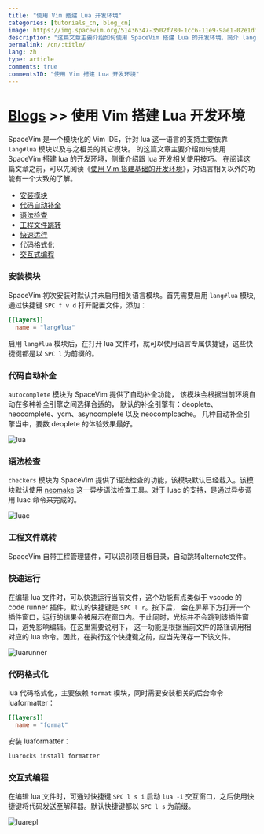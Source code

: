 ```yaml
---
title: "使用 Vim 搭建 Lua 开发环境"
categories: [tutorials_cn, blog_cn]
image: https://img.spacevim.org/51436347-3502f780-1cc6-11e9-9ae1-02e1dfa1e165.png
description: "这篇文章主要介绍如何使用 SpaceVim 搭建 Lua 的开发环境，简介 lang#lua 模块所支持的功能特性以及使用技巧"
permalink: /cn/:title/
lang: zh
type: article
comments: true
commentsID: "使用 Vim 搭建 Lua 开发环境"
---
```


# [Blogs](../blog/) >> 使用 Vim 搭建 Lua 开发环境

SpaceVim 是一个模块化的 Vim IDE，针对 lua 这一语言的支持主要依靠 `lang#lua` 模块以及与之相关的其它模块。
的这篇文章主要介绍如何使用 SpaceVim 搭建 lua 的开发环境，侧重介绍跟 lua 开发相关使用技巧。
在阅读这篇文章之前，可以先阅读《[使用 Vim 搭建基础的开发环境](../use-vim-as-ide/)》，对语言相关以外的功能有一个大致的了解。

<!-- vim-markdown-toc GFM -->

- [安装模块](#安装模块)
- [代码自动补全](#代码自动补全)
- [语法检查](#语法检查)
- [工程文件跳转](#工程文件跳转)
- [快速运行](#快速运行)
- [代码格式化](#代码格式化)
- [交互式编程](#交互式编程)

<!-- vim-markdown-toc -->

### 安装模块

SpaceVim 初次安装时默认并未启用相关语言模块。首先需要启用
`lang#lua` 模块, 通过快捷键 `SPC f v d` 打开配置文件，添加：

```toml
[[layers]]
  name = "lang#lua"
```

启用 `lang#lua` 模块后，在打开 lua 文件时，就可以使用语言专属快捷键，这些快捷键都是以 `SPC l` 为前缀的。

### 代码自动补全

`autocomplete` 模块为 SpaceVim 提供了自动补全功能，
该模块会根据当前环境自动在多种补全引擎之间选择合适的，
默认的补全引擎有：deoplete、neocomplete、ycm、asyncomplete 以及 neocomplcache。
几种自动补全引擎当中，要数 deoplete 的体验效果最好。

![lua](https://img.spacevim.org/51436347-3502f780-1cc6-11e9-9ae1-02e1dfa1e165.png)

### 语法检查

`checkers` 模块为 SpaceVim 提供了语法检查的功能，该模块默认已经载入。该模块默认使用 [neomake](https://github.com/neomake/neomake)
这一异步语法检查工具。对于 luac 的支持，是通过异步调用 luac 命令来完成的。

![luac](https://img.spacevim.org/51438866-b8cfda80-1cec-11e9-8645-b43fc6481e42.png)

### 工程文件跳转

SpaceVim 自带工程管理插件，可以识别项目根目录，自动跳转alternate文件。

### 快速运行

在编辑 lua 文件时，可以快速运行当前文件，这个功能有点类似于 vscode 的 code runner 插件，默认的快捷键是 `SPC l r`。按下后，
会在屏幕下方打开一个插件窗口，运行的结果会被展示在窗口内。于此同时，光标并不会跳到该插件窗口，避免影响编辑。在这里需要说明下，
这一功能是根据当前文件的路径调用相对应的 lua 命令。因此，在执行这个快捷键之前，应当先保存一下该文件。

![luarunner](https://img.spacevim.org/51438907-76f36400-1ced-11e9-8838-441965a22ce9.png)

### 代码格式化

lua 代码格式化，主要依赖 `format` 模块，同时需要安装相关的后台命令 luaformatter：

```toml
[[layers]]
  name = "format"
```

安装 luaformatter：

```sh
luarocks install formatter
```

### 交互式编程

在编辑 lua 文件时，可通过快捷键 `SPC l s i` 启动 `lua -i` 交互窗口，之后使用快捷键将代码发送至解释器。默认快捷键都以 `SPC l s` 为前缀。

![luarepl](https://img.spacevim.org/52158892-075f7a80-26d8-11e9-9bf2-2be8ab2363ab.gif)
